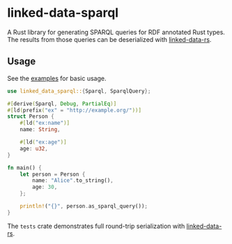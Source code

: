 # linked-data-sparql

A Rust library for generating SPARQL queries for RDF annotated Rust types. The results from those queries can be deserialized with [linked-data-rs](https://github.com/spruceid/linked-data-rs).

## Usage

See the [examples](examples/simple.rs) for basic usage.

```rust
use linked_data_sparql::{Sparql, SparqlQuery};

#[derive(Sparql, Debug, PartialEq)]
#[ld(prefix("ex" = "http://example.org/"))]
struct Person {
    #[ld("ex:name")]
    name: String,

    #[ld("ex:age")]
    age: u32,
}

fn main() {
    let person = Person {
        name: "Alice".to_string(),
        age: 30,
    };

    println!("{}", person.as_sparql_query());
}
```

The `tests` crate demonstrates full round-trip serialization with [linked-data-rs](https://github.com/spruceid/linked-data-rs).

